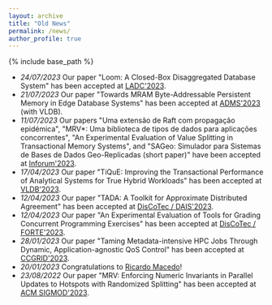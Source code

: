 ```yaml
---
layout: archive
title: "Old News"
permalink: /news/
author_profile: true
---
```


{% include base_path %}

- *24/07/2023* Our paper "Loom: A Closed-Box Disaggregated Database System" has been accepted at [LADC'2023](https://ladc.sbc.org.br/2023/).
- *21/07/2023* Our paper "Towards MRAM Byte-Addressable Persistent Memory in Edge Database Systems" has been accepted at [ADMS'2023](https://www.adms-conf.org/) (with VLDB).
- *11/07/2023* Our papers "Uma extensão de Raft com propagação epidémica", "MRV*: Uma biblioteca de tipos de dados para aplicações concorrentes", "An Experimental Evaluation of Value Splitting in Transactional Memory Systems", and "SAGeo: Simulador para Sistemas de Bases de Dados Geo-Replicadas (short paper)" have been accepted at [Inforum'2023](https://www.inforum2023.org/program#cplda). 
- *17/04/2023*  Our paper "TiQuE: Improving the Transactional Performance of Analytical Systems for True Hybrid Workloads" has been accepted at [VLDB'2023](https://vldb.org/2023/).
- *12/04/2023*  Our paper "TADA: A Toolkit for Approximate Distributed Agreement" has been accepted at [DisCoTec / DAIS'2023](http://www.discotec.org/2023/dais.html).
- *12/04/2023*  Our paper "An Experimental Evaluation of Tools for Grading Concurrent Programming Exercises" has been accepted at [DisCoTec / FORTE'2023](http://www.discotec.org/2023/forte.html).
- *28/01/2023*  Our paper "Taming Metadata-intensive HPC Jobs Through Dynamic, Application-agnostic QoS Control" has been accepted at [CCGRID'2023](https://ccgrid2023.iisc.ac.in/).
- *20/01/2023*  Congratulations to [Ricardo Macedo](https://rgmacedo.github.io/)!
- *23/08/2022*  Our paper "MRV: Enforcing Numeric Invariants in Parallel Updates to Hotspots with Randomized Splitting" has been accepted at [ACM SIGMOD'2023](https://2023.sigmod.org/sigmod_research_list.shtml).
